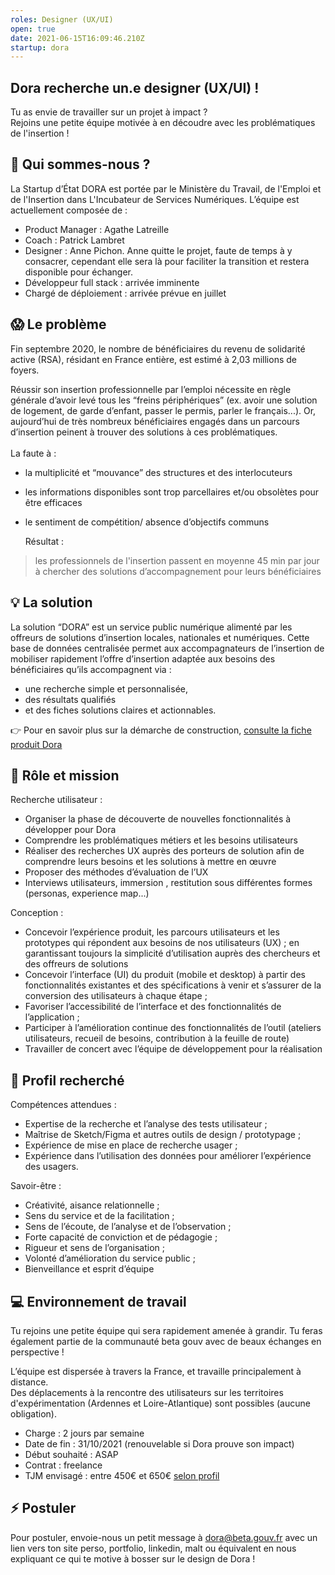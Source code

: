 ```yaml
---
roles: Designer (UX/UI)
open: true
date: 2021-06-15T16:09:46.210Z
startup: dora
---
```

## Dora recherche un.e designer (UX/UI) !

Tu as envie de travailler sur un projet à impact ? \
Rejoins une petite équipe motivée à en découdre avec les problématiques de l'insertion ! 



## 👋 Qui sommes-nous ?

La Startup d’État DORA est portée par le Ministère du Travail, de l'Emploi et de l'Insertion dans L'Incubateur de Services Numériques. L’équipe est actuellement composée de : 

* Product Manager : Agathe Latreille
* Coach : Patrick Lambret
* Designer : Anne Pichon. Anne quitte le projet, faute de temps à y consacrer, cependant elle sera là pour faciliter la transition et restera disponible pour échanger. 
* Développeur full stack : arrivée imminente
* Chargé de déploiement : arrivée prévue en juillet



## 😱 Le problème

Fin septembre 2020, le nombre de bénéficiaires du revenu de solidarité active (RSA), résidant en France entière, est estimé à 2,03 millions de foyers.

Réussir son insertion professionnelle par l’emploi nécessite en règle générale d’avoir levé tous les “freins périphériques” (ex. avoir une solution de logement, de garde d’enfant, passer le permis, parler le français...). Or, aujourd’hui de très nombreux bénéficiaires engagés dans un parcours d’insertion peinent à trouver des solutions à ces problématiques. \
\
La faute à :

* la multiplicité et “mouvance” des structures et des interlocuteurs
* les informations disponibles sont trop parcellaires et/ou obsolètes pour être efficaces
* le sentiment de compétition/ absence d’objectifs communs

  Résultat : 

> les professionnels de l'insertion passent en moyenne 45 min par jour à chercher des solutions d’accompagnement pour leurs bénéficiaires



## 💡 La solution

La solution “DORA” est un service public numérique alimenté par les offreurs de solutions d’insertion locales, nationales et numériques. Cette base de données centralisée permet aux accompagnateurs de l’insertion de mobiliser rapidement l’offre d’insertion adaptée aux besoins des bénéficiaires qu’ils accompagnent via :

* une recherche simple et personnalisée,
* des résultats qualifiés
* et des fiches solutions claires et actionnables.

👉 Pour en savoir plus sur la démarche de construction, [consulte la fiche produit Dora](https://beta.gouv.fr/startups/dora.html) 

## 🎯 Rôle et mission

Recherche utilisateur : 

* Organiser la phase de découverte de nouvelles fonctionnalités à développer pour Dora
* Comprendre les problématiques métiers et les besoins utilisateurs
* Réaliser des recherches UX auprès des porteurs de solution afin de comprendre leurs besoins et les solutions à mettre en œuvre
* Proposer des méthodes d’évaluation de l’UX
* Interviews utilisateurs, immersion , restitution sous différentes formes (personas, experience map...)

Conception :

* Concevoir l’expérience produit, les parcours utilisateurs et les prototypes qui répondent aux besoins de nos utilisateurs (UX) ; en garantissant toujours la simplicité d’utilisation auprès des chercheurs et des offreurs de solutions
* Concevoir l’interface (UI) du produit (mobile et desktop) à partir des fonctionnalités existantes et des spécifications à venir et s’assurer de la conversion des utilisateurs à chaque étape ;
* Favoriser l’accessibilité de l’interface et des fonctionnalités de l’application ;
* Participer à l’amélioration continue des fonctionnalités de l’outil (ateliers utilisateurs, recueil de besoins, contribution à la feuille de route)
* Travailler de concert avec l’équipe de développement pour la réalisation



## 🏹 Profil recherché

Compétences attendues :

* Expertise de la recherche et l’analyse des tests utilisateur ;
* Maîtrise de Sketch/Figma et autres outils de design / prototypage ;
* Expérience de mise en place de recherche usager ;
* Expérience dans l’utilisation des données pour améliorer l’expérience des usagers.

Savoir-être :

* Créativité, aisance relationnelle ;
* Sens du service et de la facilitation ;
* Sens de l’écoute, de l’analyse et de l’observation ;
* Forte capacité de conviction et de pédagogie ;
* Rigueur et sens de l’organisation ;
* Volonté d’amélioration du service public ;
* Bienveillance et esprit d’équipe



## 💻 Environnement de travail

Tu rejoins une petite équipe qui sera rapidement amenée à grandir. Tu feras également partie de la communauté beta gouv avec de beaux échanges en perspective !

L’équipe est dispersée à travers la France, et travaille principalement à distance.\
Des déplacements à la rencontre des utilisateurs sur les territoires d'expérimentation (Ardennes et Loire-Atlantique) sont possibles (aucune obligation).

* Charge : 2 jours par semaine
* Date de fin : 31/10/2021 (renouvelable si Dora prouve son impact)
* Début souhaité : ASAP
* Contrat : freelance
* TJM envisagé : entre 450€ et 650€ [selon profil](https://doc.incubateur.net/communaute/travailler-a-beta-gouv/recrutement/remuneration)



## ⚡ Postuler

Pour postuler, envoie-nous un petit message à [dora@beta.gouv.fr](mailto:dora@beta.gouv.fr) avec un lien vers ton site perso, portfolio, linkedin, malt ou équivalent en nous expliquant ce qui te motive à bosser sur le design de Dora !